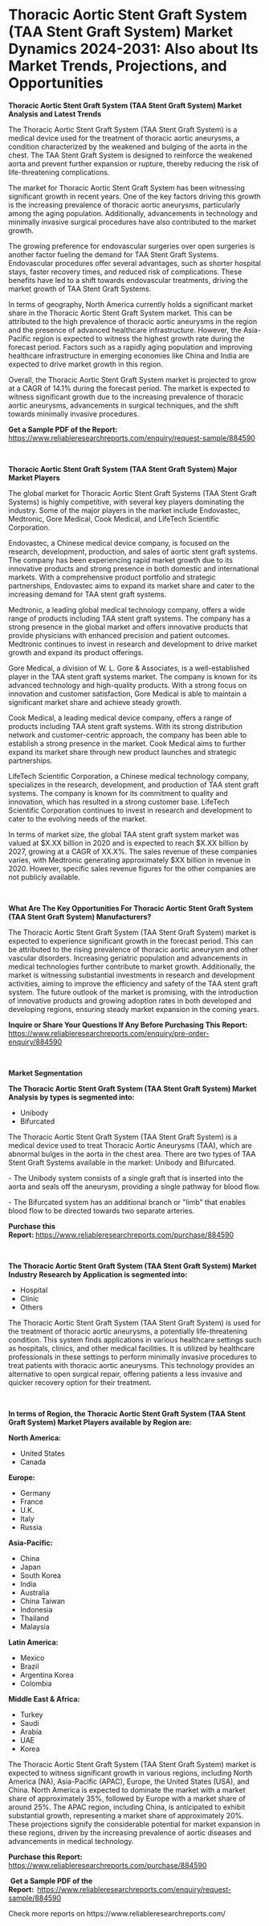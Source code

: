 <p><h1>Thoracic Aortic Stent Graft System (TAA Stent Graft System) Market Dynamics 2024-2031: Also about Its Market Trends, Projections, and Opportunities</h1></p><p><strong>Thoracic Aortic Stent Graft System (TAA Stent Graft System) Market Analysis and Latest Trends</strong></p>
<p><p>The Thoracic Aortic Stent Graft System (TAA Stent Graft System) is a medical device used for the treatment of thoracic aortic aneurysms, a condition characterized by the weakened and bulging of the aorta in the chest. The TAA Stent Graft System is designed to reinforce the weakened aorta and prevent further expansion or rupture, thereby reducing the risk of life-threatening complications.</p><p>The market for Thoracic Aortic Stent Graft System has been witnessing significant growth in recent years. One of the key factors driving this growth is the increasing prevalence of thoracic aortic aneurysms, particularly among the aging population. Additionally, advancements in technology and minimally invasive surgical procedures have also contributed to the market growth.</p><p>The growing preference for endovascular surgeries over open surgeries is another factor fueling the demand for TAA Stent Graft Systems. Endovascular procedures offer several advantages, such as shorter hospital stays, faster recovery times, and reduced risk of complications. These benefits have led to a shift towards endovascular treatments, driving the market growth of TAA Stent Graft Systems.</p><p>In terms of geography, North America currently holds a significant market share in the Thoracic Aortic Stent Graft System market. This can be attributed to the high prevalence of thoracic aortic aneurysms in the region and the presence of advanced healthcare infrastructure. However, the Asia-Pacific region is expected to witness the highest growth rate during the forecast period. Factors such as a rapidly aging population and improving healthcare infrastructure in emerging economies like China and India are expected to drive market growth in this region.</p><p>Overall, the Thoracic Aortic Stent Graft System market is projected to grow at a CAGR of 14.1% during the forecast period. The market is expected to witness significant growth due to the increasing prevalence of thoracic aortic aneurysms, advancements in surgical techniques, and the shift towards minimally invasive procedures.</p></p>
<p><strong>Get a Sample PDF of the Report:&nbsp;</strong> <a href="https://www.reliableresearchreports.com/enquiry/request-sample/884590">https://www.reliableresearchreports.com/enquiry/request-sample/884590</a></p>
<p>&nbsp;</p>
<p><strong>Thoracic Aortic Stent Graft System (TAA Stent Graft System) Major Market Players</strong></p>
<p><p>The global market for Thoracic Aortic Stent Graft Systems (TAA Stent Graft Systems) is highly competitive, with several key players dominating the industry. Some of the major players in the market include Endovastec, Medtronic, Gore Medical, Cook Medical, and LifeTech Scientific Corporation. </p><p>Endovastec, a Chinese medical device company, is focused on the research, development, production, and sales of aortic stent graft systems. The company has been experiencing rapid market growth due to its innovative products and strong presence in both domestic and international markets. With a comprehensive product portfolio and strategic partnerships, Endovastec aims to expand its market share and cater to the increasing demand for TAA stent graft systems.</p><p>Medtronic, a leading global medical technology company, offers a wide range of products including TAA stent graft systems. The company has a strong presence in the global market and offers innovative products that provide physicians with enhanced precision and patient outcomes. Medtronic continues to invest in research and development to drive market growth and expand its product offerings.</p><p>Gore Medical, a division of W. L. Gore & Associates, is a well-established player in the TAA stent graft systems market. The company is known for its advanced technology and high-quality products. With a strong focus on innovation and customer satisfaction, Gore Medical is able to maintain a significant market share and achieve steady growth.</p><p>Cook Medical, a leading medical device company, offers a range of products including TAA stent graft systems. With its strong distribution network and customer-centric approach, the company has been able to establish a strong presence in the market. Cook Medical aims to further expand its market share through new product launches and strategic partnerships.</p><p>LifeTech Scientific Corporation, a Chinese medical technology company, specializes in the research, development, and production of TAA stent graft systems. The company is known for its commitment to quality and innovation, which has resulted in a strong customer base. LifeTech Scientific Corporation continues to invest in research and development to cater to the evolving needs of the market.</p><p>In terms of market size, the global TAA stent graft system market was valued at $X.XX billion in 2020 and is expected to reach $X.XX billion by 2027, growing at a CAGR of XX.X%. The sales revenue of these companies varies, with Medtronic generating approximately $XX billion in revenue in 2020. However, specific sales revenue figures for the other companies are not publicly available.</p></p>
<p>&nbsp;</p>
<p><strong>What Are The Key Opportunities For Thoracic Aortic Stent Graft System (TAA Stent Graft System) Manufacturers?</strong></p>
<p><p>The Thoracic Aortic Stent Graft System (TAA Stent Graft System) market is expected to experience significant growth in the forecast period. This can be attributed to the rising prevalence of thoracic aortic aneurysm and other vascular disorders. Increasing geriatric population and advancements in medical technologies further contribute to market growth. Additionally, the market is witnessing substantial investments in research and development activities, aiming to improve the efficiency and safety of the TAA stent graft system. The future outlook of the market is promising, with the introduction of innovative products and growing adoption rates in both developed and developing regions, ensuring steady market expansion in the coming years.</p></p>
<p><strong>Inquire or Share Your Questions If Any Before Purchasing This Report:</strong> <a href="https://www.reliableresearchreports.com/enquiry/pre-order-enquiry/884590">https://www.reliableresearchreports.com/enquiry/pre-order-enquiry/884590</a></p>
<p>&nbsp;</p>
<p><strong>Market Segmentation</strong></p>
<p><strong>The Thoracic Aortic Stent Graft System (TAA Stent Graft System) Market Analysis by types is segmented into:</strong></p>
<p><ul><li>Unibody</li><li>Bifurcated</li></ul></p>
<p><p>The Thoracic Aortic Stent Graft System (TAA Stent Graft System) is a medical device used to treat Thoracic Aortic Aneurysms (TAA), which are abnormal bulges in the aorta in the chest area. There are two types of TAA Stent Graft Systems available in the market: Unibody and Bifurcated. </p><p>- The Unibody system consists of a single graft that is inserted into the aorta and seals off the aneurysm, providing a single pathway for blood flow.</p><p>- The Bifurcated system has an additional branch or "limb" that enables blood flow to be directed towards two separate arteries.</p></p>
<p><strong>Purchase this Report:&nbsp;</strong><a href="https://www.reliableresearchreports.com/purchase/884590">https://www.reliableresearchreports.com/purchase/884590</a></p>
<p>&nbsp;</p>
<p><strong>The Thoracic Aortic Stent Graft System (TAA Stent Graft System) Market Industry Research by Application is segmented into:</strong></p>
<p><ul><li>Hospital</li><li>Clinic</li><li>Others</li></ul></p>
<p><p>The Thoracic Aortic Stent Graft System (TAA Stent Graft System) is used for the treatment of thoracic aortic aneurysms, a potentially life-threatening condition. This system finds applications in various healthcare settings such as hospitals, clinics, and other medical facilities. It is utilized by healthcare professionals in these settings to perform minimally invasive procedures to treat patients with thoracic aortic aneurysms. This technology provides an alternative to open surgical repair, offering patients a less invasive and quicker recovery option for their treatment.</p></p>
<p>&nbsp;</p>
<p><strong>In terms of Region, the Thoracic Aortic Stent Graft System (TAA Stent Graft System) Market Players available by Region are:</strong></p>
<p>
    <p> <strong> North America: </strong>
        <ul>
            <li>United States</li>
            <li>Canada</li>
        </ul>
        </p> 
    <p> <strong> Europe: </strong>
        <ul>
            <li>Germany</li>
            <li>France</li>
            <li>U.K.</li>
            <li>Italy</li>
            <li>Russia</li>
        </ul>
        </p> 
    <p> <strong> Asia-Pacific: </strong>
        <ul>
            <li>China</li>
            <li>Japan</li>
            <li>South Korea</li>
            <li>India</li>
            <li>Australia</li>
            <li>China Taiwan</li>
            <li>Indonesia</li>
            <li>Thailand</li>
            <li>Malaysia</li>
        </ul>
        </p> 
    <p> <strong> Latin America: </strong>
        <ul>
            <li>Mexico</li>
            <li>Brazil</li>
            <li>Argentina Korea</li>
            <li>Colombia</li>
        </ul>
        </p> 
    <p> <strong> Middle East & Africa: </strong>
        <ul>
            <li>Turkey</li>
            <li>Saudi</li>
            <li>Arabia</li>
            <li>UAE</li>
            <li>Korea</li>
        </ul>
    </p>
    </p>
<p><p>The Thoracic Aortic Stent Graft System (TAA Stent Graft System) market is expected to witness significant growth in various regions, including North America (NA), Asia-Pacific (APAC), Europe, the United States (USA), and China. North America is expected to dominate the market with a market share of approximately 35%, followed by Europe with a market share of around 25%. The APAC region, including China, is anticipated to exhibit substantial growth, representing a market share of approximately 20%. These projections signify the considerable potential for market expansion in these regions, driven by the increasing prevalence of aortic diseases and advancements in medical technology.</p></p>
<p><strong>Purchase this Report: </strong><a href="https://www.reliableresearchreports.com/purchase/884590">https://www.reliableresearchreports.com/purchase/884590</a></p>
<p>&nbsp;<strong>Get a Sample PDF of the Report:&nbsp;&nbsp;</strong><a href="https://www.reliableresearchreports.com/enquiry/request-sample/884590">https://www.reliableresearchreports.com/enquiry/request-sample/884590</a></p>
<p><strong></strong></p>
<p>Check more reports on https://www.reliableresearchreports.com/</p>